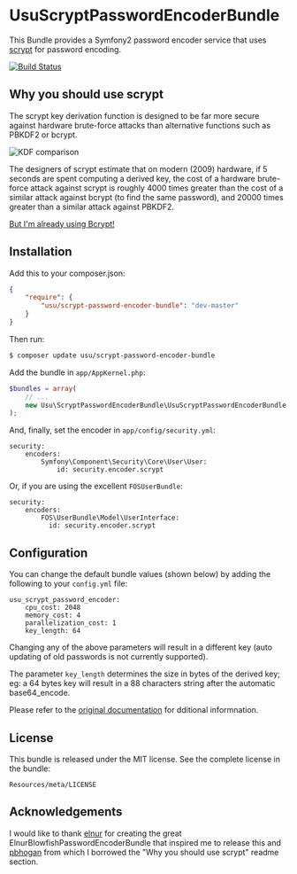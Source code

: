 UsuScryptPasswordEncoderBundle
==============================

This Bundle provides a Symfony2 password encoder service that uses [scrypt](http://en.wikipedia.org/wiki/Scrypt) for password encoding.

[![Build Status](https://travis-ci.org/andreausu/UsuScryptPasswordEncoderBundle.png?branch=master)](https://travis-ci.org/andreausu/UsuScryptPasswordEncoderBundle)


Why you should use scrypt
------------

The scrypt key derivation function is designed to be far more secure against hardware brute-force attacks than alternative functions such as PBKDF2 or bcrypt.

![KDF comparison](https://github.com/tarcieri/scrypt/raw/modern-readme/kdf-comparison.png)

The designers of scrypt estimate that on modern (2009) hardware, if 5 seconds are spent computing a derived key, the cost of a hardware brute-force attack against scrypt is roughly 4000 times greater than the cost of a similar attack against bcrypt (to find the same password), and 20000 times greater than a similar attack against PBKDF2.

[But I'm already using Bcrypt!](http://www.unlimitednovelty.com/2012/03/dont-use-bcrypt.html)


Installation
------------

Add this to your composer.json:

``` json
{
    "require": {
        "usu/scrypt-password-encoder-bundle": "dev-master"
    }
}
```

Then run:

``` bash
$ composer update usu/scrypt-password-encoder-bundle
```

Add the bundle in `app/AppKernel.php`:

``` php
$bundles = array(
    // ...
    new Usu\ScryptPasswordEncoderBundle\UsuScryptPasswordEncoderBundle(),
);
```

And, finally, set the encoder in `app/config/security.yml`:

    security:
        encoders:
            Symfony\Component\Security\Core\User\User:
                id: security.encoder.scrypt

Or, if you are using the excellent `FOSUserBundle`:

    security:
        encoders:
            FOS\UserBundle\Model\UserInterface:
              id: security.encoder.scrypt


Configuration
-------------

You can change the default bundle values (shown below) by adding the following to your `config.yml` file:

    usu_scrypt_password_encoder:
        cpu_cost: 2048
        memory_cost: 4
        parallelization_cost: 1
        key_length: 64

Changing any of the above parameters will result in a different key (auto updating of old passwords is not currently supported).

The parameter `key_length` determines the size in bytes of the derived key; eg: a 64 bytes key will result in a 88 characters string after the automatic base64_encode.

Please refer to the [original documentation](http://framework.zend.com/manual/2.2/en/modules/zend.crypt.key.derivation.html#scrypt-adapter) for dditional informnation.


License
-------

This bundle is released under the MIT license. See the complete license in the bundle:

    Resources/meta/LICENSE

Acknowledgements
----------------

I would like to thank [elnur](https://github.com/elnur) for creating the great ElnurBlowfishPasswordEncoderBundle
that inspired me to release this and [pbhogan](https://github.com/pbhogan/scrypt) from which I borrowed the "Why you should use scrypt" readme section.
